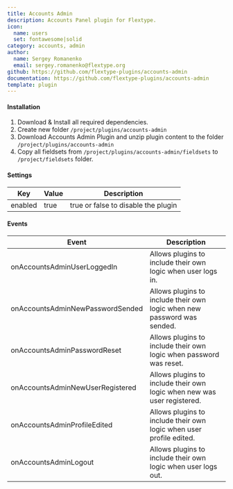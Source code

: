 ```yaml
---
title: Accounts Admin
description: Accounts Panel plugin for Flextype.
icon:
  name: users
  set: fontawesome|solid
category: accounts, admin
author:
  name: Sergey Romanenko
  email: sergey.romanenko@flextype.org
github: https://github.com/flextype-plugins/accounts-admin
documentation: https://github.com/flextype-plugins/accounts-admin
template: plugin
---
```


#### Installation

1. Download & Install all required dependencies.
2. Create new folder `/project/plugins/accounts-admin`
3. Download Accounts Admin Plugin and unzip plugin content to the folder `/project/plugins/accounts-admin`
4. Copy all fieldsets from `/project/plugins/accounts-admin/fieldsets` to `/project/fieldsets` folder.

#### Settings

| Key     | Value | Description                         |
| ------- | ----- | ----------------------------------- |
| enabled | true  | true or false to disable the plugin |

#### Events

| Event                            | Description                                                             |
| -------------------------------- | ----------------------------------------------------------------------- |
| onAccountsAdminUserLoggedIn      | Allows plugins to include their own logic when user logs in.            |
| onAccountsAdminNewPasswordSended | Allows plugins to include their own logic when new password was sended. |
| onAccountsAdminPasswordReset     | Allows plugins to include their own logic when password was reset.      |
| onAccountsAdminNewUserRegistered | Allows plugins to include their own logic when new was user registered. |
| onAccountsAdminProfileEdited     | Allows plugins to include their own logic when user profile edited.     |
| onAccountsAdminLogout            | Allows plugins to include their own logic when user logs out.           |
